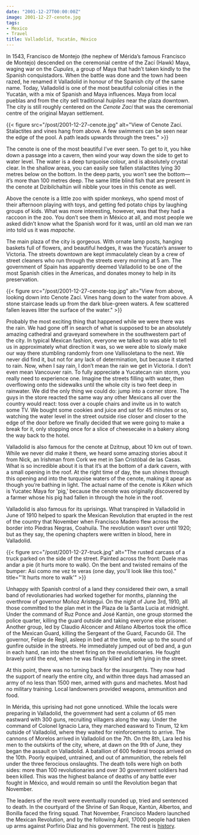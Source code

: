 ```yaml
---
date: "2001-12-27T00:00:00Z"
image: 2001-12-27-cenote.jpg
tags:
- Mexico
- Travel
title: Valladolid, Yucatán, México
---
```


In 1543, Francisco de Montejo (the nephew of Mérida’s famous Francisco de
Montejo) descended on the ceremonial centre of the Zací (Hawk) Maya, waging war
on the *Cupules*, a group of Maya that hadn’t taken kindly to the Spanish
conquistadors. When the battle was done and the town had been razed, he renamed
it Valladolid in honour of the Spanish city of the same name.<!--more--> Today,
Valladolid is one of the most beautiful colonial cities in the Yucatán, with a
mix of Spanish and Maya influences. Maya from local pueblas and from the city
sell traditional *huipiles* near the plaza downtown. The city is still roughly
centered on the *Cenote Zací* that was the ceremonial centre of the original
Mayan settlement.

{{< figure src="/post/2001-12-27-cenote.jpg" alt="View of Cenote Zací. Stalactites and vines hang from above. A few swimmers can be seen near the edge of the pool. A path leads upwards through the trees." >}}

The cenote is one of the most beautiful I’ve ever seen. To get to it, you hike
down a passage into a cavern, then wind your way down the side to get to water
level. The water is a deep turquoise colour, and is absolutely crystal clear.
In the shallow areas, you can easily see fallen stalactites lying 30 metres
below on the bottom. In the deep parts, you won’t see the bottom—it’s more than
100 metres deep. The same little blind fish that are present in the cenote at
Dzibilchaltún will nibble your toes in this cenote as well.

Above the cenote is a little zoo with spider monkeys, who spend most of their
afternoon playing with toys, and getting fed potato chips by laughing groups of
kids. What was more interesting, however, was that they had a raccoon in the
zoo. You don’t see them in México at all, and most people we asked didn’t know
what the Spanish word for it was, until an old man we ran into told us it was
*mapache*.

The main plaza of the city is gorgeous. With ornate lamp posts, hanging baskets
full of flowers, and beautiful hedges, it was the Yucatán’s answer to Victoria.
The streets downtown are kept immaculately clean by a crew of street cleaners
who run through the streets every morning at 5 am. The government of Spain has
apparently deemed Valladolid to be one of the most Spanish cities in the
Americas, and donates money to help in its preservation.

{{< figure src="/post/2001-12-27-cenote-top.jpg" alt="View from above, looking down into Cenote Zací. Vines hang down to the water from above. A stone staircase leads up from the dark blue-green waters. A few scattered fallen leaves litter the surface of the water." >}}

Probably the most exciting thing that happened while we were there was the
rain. We had gone off in search of what is supposed to be an absolutely amazing
cathedral and graveyard somewhere in the southwestern part of the city. In
typical Mexican fashion, everyone we talked to was able to tell us in
approximately what direction it was, so we were able to slowly make our way
there stumbling randomly from one Vallisoletana to the next. We never did find
it, but not for any lack of determination, but because it started to rain. Now,
when I say rain, I don’t mean the rain we get in Victoria. I don’t even mean
Vancouver rain. To fully appreciate a Yucatecan rain storm, you really need to
experience one. Imagine the streets filling with water, then overflowing onto
the sidewalks until the whole city is two feet deep in rainwater. We did the
only thing we could do: jump into a corner store. The guys in the store reacted
the same way any other Mexicans all over the country would react: toss over a
couple chairs and invite us in to watch some TV. We bought some cookies and
juice and sat for 45 minutes or so, watching the water level in the street
outside rise closer and closer to the edge of the door before we finally
decided that we were going to make a break for it, only stopping once for a
slice of cheesecake in a bakery along the way back to the hotel.

Valladolid is also famous for the cenote at Dzitnup, about 10 km out of town.
While we never did make it there, we heard some amazing stories about it from
Nick, an Irishman from Cork we met in San Cristóbal de las Casas. What is so
incredible about it is that it’s at the bottom of a dark cavern, with a small
opening in the roof. At the right time of day, the sun shines through this
opening and into the turquoise waters of the cenote, making it apear as though
you’re bathing in light. The actual name of the cenote is *Kiken* which is
Yucatec Maya for 'pig,' because the cenote was originally discovered by a farmer
whose his pig had fallen in through the hole in the roof.

Valladolid is also famous for its uprisings. What transpired in Valladolid in
June of 1910 helped to spark the Mexican Revolution that erupted in the rest of
the country that November when Francisco Madero flew across the border into
Piedras Negras, Coahuila. The revolution wasn’t over until 1920; but as they
say, the opening chapters were written in blood, here in Valladolid.

{{< figure src="/post/2001-12-27-truck.jpg" alt="The rusted carcass of a truck parked on the side of the street. Painted across the front: Duele mas andar a pie (it hurts more to walk). On the bent and twisted remains of the bumper: Asi como me vez te veras (one day, you'll look like this too)." title="'It hurts more to walk'" >}}

Unhappy with Spanish control of a land they considered their own, a small band
of revolutionaries had worked together for months, planning the overthrow of
governor Moñoz Aristegui. On the night of June 3rd, 1910, all those committed
to the plan met in the Plaza de la Santa Lucia at midnight. Under the command
of Ruz Ponce and José Kantún, one group stormed the police quarter, killing the
guard outside and taking everyone else prisoner. Another group, led by Claudio
Alconcer and Atilano Albertos took the office of the Mexican Guard, killing the
Sergeant of the Guard, Facundo Gil. The governor, Felipe de Regil, asleep in
bed at the time, woke up to the sound of gunfire outside in the streets. He
immediately jumped out of bed and, a gun in each hand, ran into the street
firing on the revolutionaries. He fought bravely until the end, when he was
finally killed and left lying in the street.

At this point, there was no turning back for the insurgents. They now had the
support of nearly the entire city, and within three days had amassed an army of
no less than 1500 men, armed with guns and machetes. Most had no military
training. Local landowners provided weapons, ammunition and food.

In Mérida, this uprising had not gone unnoticed. While the locals were
preparing in Valladolid, the government had sent a column of 65 men eastward
with 300 guns, recruiting villagers along the way. Under the command of Colonel
Ignacio Lara, they marched easward to Tinum, 12 km outside of Valladolid, where
they waited for reinforcements to arrive. The cannons of Morelos arrived in
Valladolid on the 7th. On the 8th, Lara led his men to the outskirts of the
city, where, at dawn on the 9th of June, they began the assault on Valladolid.
A batallion of 600 federal troops arrived on the 10th. Poorly equiped,
untrained, and out of ammunition, the rebels fell under the three ferocious
onslaughts. The death tolls were high on both sides: more than 100
revolutionaries and over 30 government soldiers had been killed. This was the
highest balance of deaths of any battle ever fought in México, and would remain
so until the Revolution began that November.

The leaders of the revolt were eventually rounded up, tried and sentenced to
death. In the courtyard of the Shrine of San Roque, Kantún, Albertos, and
Bonilla faced the firing squad. That November, Francisco Madero launched the
Mexican Revolution, and by the following April, 17000 people had taken up arms
against Porfirio Diaz and his government. The rest is [history][history].

[history]: http://history.acusd.edu/gen/projects/border/page01.html
